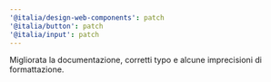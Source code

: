 ```yaml
---
'@italia/design-web-components': patch
'@italia/button': patch
'@italia/input': patch
---
```


Migliorata la documentazione, corretti typo e alcune imprecisioni di formattazione.
